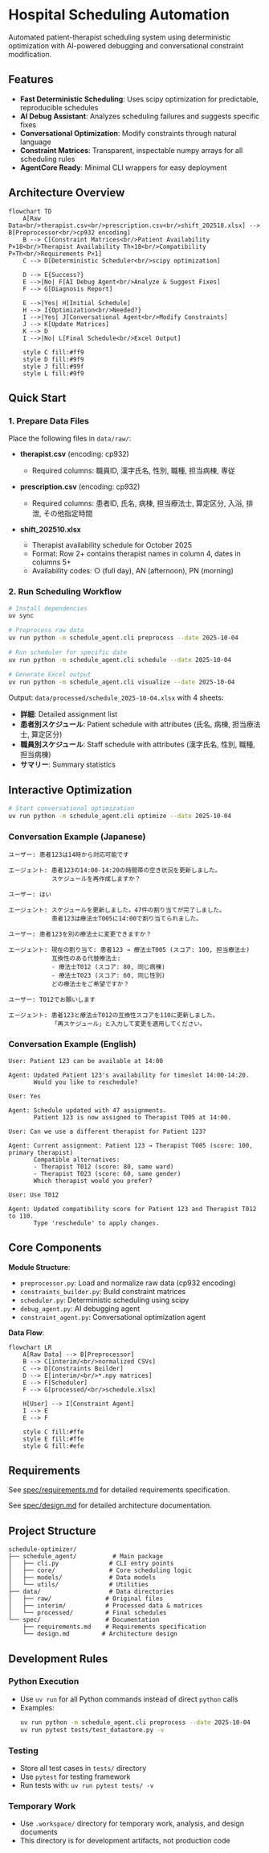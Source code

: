 # Hospital Scheduling Automation

Automated patient-therapist scheduling system using deterministic optimization with AI-powered debugging and conversational constraint modification.

## Features

- **Fast Deterministic Scheduling**: Uses scipy optimization for predictable, reproducible schedules
- **AI Debug Assistant**: Analyzes scheduling failures and suggests specific fixes
- **Conversational Optimization**: Modify constraints through natural language
- **Constraint Matrices**: Transparent, inspectable numpy arrays for all scheduling rules
- **AgentCore Ready**: Minimal CLI wrappers for easy deployment

## Architecture Overview

```mermaid
flowchart TD
    A[Raw Data<br/>therapist.csv<br/>prescription.csv<br/>shift_202510.xlsx] --> B[Preprocessor<br/>cp932 encoding]
    B --> C[Constraint Matrices<br/>Patient Availability P×18<br/>Therapist Availability Th×18<br/>Compatibility P×Th<br/>Requirements P×1]
    C --> D[Deterministic Scheduler<br/>scipy optimization]
    
    D --> E{Success?}
    E -->|No| F[AI Debug Agent<br/>Analyze & Suggest Fixes]
    F --> G[Diagnosis Report]
    
    E -->|Yes| H[Initial Schedule]
    H --> I{Optimization<br/>Needed?}
    I -->|Yes| J[Conversational Agent<br/>Modify Constraints]
    J --> K[Update Matrices]
    K --> D
    I -->|No| L[Final Schedule<br/>Excel Output]
    
    style C fill:#ff9
    style D fill:#9f9
    style J fill:#99f
    style L fill:#9f9
```

## Quick Start

### 1. Prepare Data Files

Place the following files in `data/raw/`:

- **therapist.csv** (encoding: cp932)
  - Required columns: 職員ID, 漢字氏名, 性別, 職種, 担当病棟, 専従
  
- **prescription.csv** (encoding: cp932)
  - Required columns: 患者ID, 氏名, 病棟, 担当療法士, 算定区分, 入浴, 排泄, その他指定時間
  
- **shift_202510.xlsx**
  - Therapist availability schedule for October 2025
  - Format: Row 2+ contains therapist names in column 4, dates in columns 5+
  - Availability codes: ○ (full day), AN (afternoon), PN (morning)

### 2. Run Scheduling Workflow

```bash
# Install dependencies
uv sync

# Preprocess raw data
uv run python -m schedule_agent.cli preprocess --date 2025-10-04

# Run scheduler for specific date
uv run python -m schedule_agent.cli schedule --date 2025-10-04

# Generate Excel output
uv run python -m schedule_agent.cli visualize --date 2025-10-04
```

Output: `data/processed/schedule_2025-10-04.xlsx` with 4 sheets:
- **詳細**: Detailed assignment list
- **患者別スケジュール**: Patient schedule with attributes (氏名, 病棟, 担当療法士, 算定区分)
- **職員別スケジュール**: Staff schedule with attributes (漢字氏名, 性別, 職種, 担当病棟)
- **サマリー**: Summary statistics

## Interactive Optimization

```bash
# Start conversational optimization
uv run python -m schedule_agent.cli optimize --date 2025-10-04
```

### Conversation Example (Japanese)

```
ユーザー: 患者123は14時から対応可能です

エージェント: 患者123の14:00-14:20の時間帯の空き状況を更新しました。
            スケジュールを再作成しますか？

ユーザー: はい

エージェント: スケジュールを更新しました。47件の割り当てが完了しました。
            患者123は療法士T005に14:00で割り当てられました。

ユーザー: 患者123を別の療法士に変更できますか？

エージェント: 現在の割り当て: 患者123 → 療法士T005 (スコア: 100, 担当療法士)
            互換性のある代替療法士:
            - 療法士T012 (スコア: 80, 同じ病棟)
            - 療法士T023 (スコア: 60, 同じ性別)
            どの療法士をご希望ですか？

ユーザー: T012でお願いします

エージェント: 患者123と療法士T012の互換性スコアを110に更新しました。
            「再スケジュール」と入力して変更を適用してください。
```

### Conversation Example (English)

```
User: Patient 123 can be available at 14:00

Agent: Updated Patient 123's availability for timeslot 14:00-14:20.
       Would you like to reschedule?

User: Yes

Agent: Schedule updated with 47 assignments.
       Patient 123 is now assigned to Therapist T005 at 14:00.

User: Can we use a different therapist for Patient 123?

Agent: Current assignment: Patient 123 → Therapist T005 (score: 100, primary therapist)
       Compatible alternatives:
       - Therapist T012 (score: 80, same ward)
       - Therapist T023 (score: 60, same gender)
       Which therapist would you prefer?

User: Use T012

Agent: Updated compatibility score for Patient 123 and Therapist T012 to 110.
       Type 'reschedule' to apply changes.
```

## Core Components

**Module Structure**:
- `preprocessor.py`: Load and normalize raw data (cp932 encoding)
- `constraints_builder.py`: Build constraint matrices
- `scheduler.py`: Deterministic scheduling using scipy
- `debug_agent.py`: AI debugging agent
- `constraint_agent.py`: Conversational optimization agent

**Data Flow**:

```mermaid
flowchart LR
    A[Raw Data] --> B[Preprocessor]
    B --> C[interim/<br/>normalized CSVs]
    C --> D[Constraints Builder]
    D --> E[interim/<br/>*.npy matrices]
    E --> F[Scheduler]
    F --> G[processed/<br/>schedule.xlsx]
    
    H[User] --> I[Constraint Agent]
    I --> E
    E --> F
    
    style C fill:#ffe
    style E fill:#ffe
    style G fill:#efe
```

## Requirements

See [spec/requirements.md](spec/requirements.md) for detailed requirements specification.

See [spec/design.md](spec/design.md) for detailed architecture documentation.

## Project Structure

```
schedule-optimizer/
├── schedule_agent/          # Main package
│   ├── cli.py              # CLI entry points
│   ├── core/               # Core scheduling logic
│   ├── models/             # Data models
│   └── utils/              # Utilities
├── data/                   # Data directories
│   ├── raw/               # Original files
│   ├── interim/           # Processed data & matrices
│   └── processed/         # Final schedules
└── spec/                  # Documentation
    ├── requirements.md    # Requirements specification
    └── design.md         # Architecture design
```

## Development Rules

### Python Execution
- Use `uv run` for all Python commands instead of direct `python` calls
- Examples:
  ```bash
  uv run python -m schedule_agent.cli preprocess --date 2025-10-04
  uv run pytest tests/test_datastore.py -v
  ```

### Testing
- Store all test cases in `tests/` directory
- Use `pytest` for testing framework
- Run tests with: `uv run pytest tests/ -v`

### Temporary Work
- Use `.workspace/` directory for temporary work, analysis, and design documents
- This directory is for development artifacts, not production code
